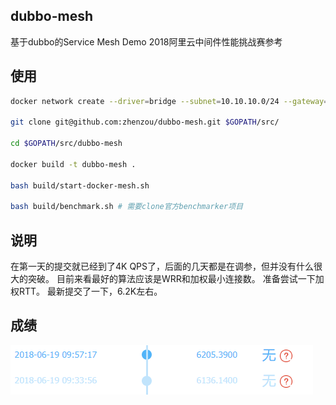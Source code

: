 ## dubbo-mesh

基于dubbo的Service Mesh Demo
2018阿里云中间件性能挑战赛参考

## 使用
```bash
docker network create --driver=bridge --subnet=10.10.10.0/24 --gateway=10.10.10.1 -o "com.docker.network.bridge.name"="benchmarker" -o "com.docker.network.bridge.enable_icc"="true" benchmarker

git clone git@github.com:zhenzou/dubbo-mesh.git $GOPATH/src/

cd $GOPATH/src/dubbo-mesh

docker build -t dubbo-mesh .

bash build/start-docker-mesh.sh

bash build/benchmark.sh # 需要clone官方benchmarker项目
```

## 说明
在第一天的提交就已经到了4K QPS了，后面的几天都是在调参，但并没有什么很大的突破。
目前来看最好的算法应该是WRR和加权最小连接数。
准备尝试一下加权RTT。
最新提交了一下，6.2K左右。

## 成绩
![成绩](doc/result.png)